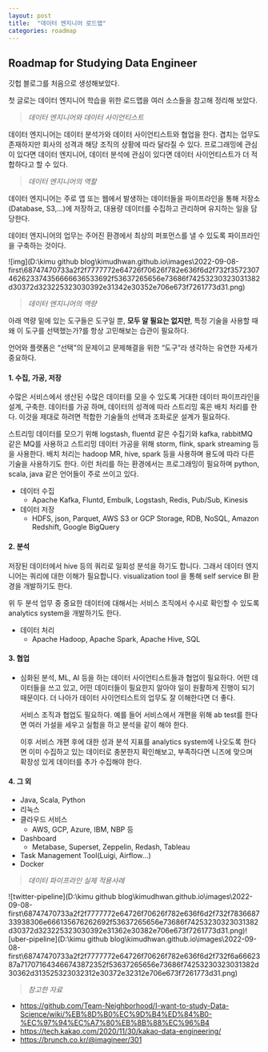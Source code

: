 ```yaml
---
layout: post
title:  "데이터 엔지니어 로드맵"
categories: roadmap
---
```


## Roadmap for Studying Data Engineer

깃헙 블로그를 처음으로 생성해보았다.

첫 글로는 데이터 엔지니어 학습을 위한 로드맵을 여러 소스들을 참고해 정리해 보았다.



> *데이터 엔지니어와 데이터 사이언티스트*



데이터 엔지니어는 데이터 분석가와 데이터 사이언티스트와 협업을 한다.
겹치는 업무도 존재하지만 회사의 성격과 해당 조직의 상황에 따라 달라질 수 있다.
프로그래밍에 관심이 있다면 데이터 엔지니어, 데이터 분석에 관심이 있다면 데이터 사이언티스트가 더 적합하다고 할 수 있다.



> *데이터 엔지니어의 역할*



데이터 엔지니어는 주로 앱 또는 웹에서 발생하는 데이터들을 파이프라인을 통해 저장소(Database, S3,…)에 저장하고, 대용량 데이터를 수집하고 관리하며 유지하는 일을 담당한다.

데이터 엔지니어의 업무는 주어진 환경에서 최상의 퍼포먼스를 낼 수 있도록 파이프라인을 구축하는 것이다.

![img](D:\kimu github blog\kimudhwan.github.io\images\2022-09-08-first\68747470733a2f2f7777772e64726f70626f782e636f6d2f732f3572307462623374356666636533692f53637265656e73686f74253230323031382d30372d323225323030392e31342e30352e706e673f7261773d31.png)



> *데이터 엔지니어의 역량*

아래 역량 밑에 있는 도구들은 도구일 뿐, **모두 알 필요는 없지만**, 특정 기술을 사용할 때 왜 이 도구를 선택했는가?를 항상 고민해보는 습관이 필요하다.

언어와 플랫폼은 “선택”의 문제이고 문제해결을 위한 “도구”라 생각하는 유연한 자세가 중요하다.

#### 1. 수집, 가공, 저장

수많은 서비스에서 생산된 수많은 데이터를 모을 수 있도록 거대한 데이터 파이프라인을 설계, 구축한. 데이터를 가공 하며, 데이터의 성격에 따라 스트리밍 혹은 배치 처리를 한다. 이것을 제대로 하려면 적합한 기술들의 선택과 조화로운 설계가 필요하다.

스트리밍 데이터를 모으기 위해 logstash, fluentd 같은 수집기와 kafka, rabbitMQ 같은 MQ를 사용하고 스트리밍 데이터 가공을 위해 storm, flink, spark streaming 등을 사용한다. 배치 처리는 hadoop MR, hive, spark 등을 사용하며 용도에 따라 다른 기술을 사용하기도 한다. 이런 처리를 하는 환경에서는 프로그래밍이 필요하며 python, scala, java 같은 언어들이 주로 쓰이고 있다.

- 데이터 수집
  - Apache Kafka, Fluntd, Embulk, Logstash, Redis, Pub/Sub, Kinesis
- 데이터 저장
  - HDFS, json, Parquet, AWS S3 or GCP Storage, RDB, NoSQL, Amazon Redshift, Google BigQuery

#### 2. 분석

저장된 데이터에서 hive 등의 쿼리로 일회성 분석을 하기도 합니다. 그래서 데이터 엔지니어는 쿼리에 대한 이해가 필요합니다. visualization tool 을 통해 self service BI 환경을 개발하기도 한다.

위 두 분석 업무 중 중요한 데이터에 대해서는 서비스 조직에서 수시로 확인할 수 있도록 analytics system을 개발하기도 한다.

- 데이터 처리
  - Apache Hadoop, Apache Spark, Apache Hive, SQL

#### 3. 협업

- 심화된 분석, ML, AI 등을 하는 데이터 사이언티스트들과 협업이 필요하다. 어떤 데이터들을 쓰고 있고, 어떤 데이터들이 필요한지 알아야 일이 원활하게 진행이 되기 때문이다. 더 나아가 데이터 사이언티스트의 업무도 잘 이해한다면 더 좋다.

  서비스 조직과 협업도 필요하다. 예를 들어 서비스에서 개편을 위해 ab test를 한다면 여러 가설을 세우고 실험을 하고 분석을 같이 해야 한다.

  이후 서비스 개편 후에 대한 성과 분석 지표를 analytics system에 나오도록 한다면 이미 수집하고 있는 데이터로 충분한지 확인해보고, 부족하다면 니즈에 맞으며 확장성 있게 데이터를 추가 수집해야 한다.

#### 4. 그 외

- Java, Scala, Python
- 리눅스
- 클라우드 서비스
  - AWS, GCP, Azure, IBM, NBP 등
- Dashboard
  - Metabase, Superset, Zeppelin, Redash, Tableau
- Task Management Tool(Luigi, Airflow…)
- Docker



> *데이터 파이프라인 실제 적용사례*

![twitter-pipeline](D:\kimu github blog\kimudhwan.github.io\images\2022-09-08-first\68747470733a2f2f7777772e64726f70626f782e636f6d2f732f783668733938306e666135676262692f53637265656e73686f74253230323031382d30372d323225323030392e31362e30382e706e673f7261773d31.png)![uber-pipeline](D:\kimu github blog\kimudhwan.github.io\images\2022-09-08-first\68747470733a2f2f7777772e64726f70626f782e636f6d2f732f6a6662387a717071643466743872352f53637265656e73686f74253230323031382d30362d313525323032312e30372e32312e706e673f7261773d31.png)



> *참고한 자료*

- https://github.com/Team-Neighborhood/I-want-to-study-Data-Science/wiki/%EB%8D%B0%EC%9D%B4%ED%84%B0-%EC%97%94%EC%A7%80%EB%8B%88%EC%96%B4
- https://tech.kakao.com/2020/11/30/kakao-data-engineering/
- https://brunch.co.kr/@imagineer/301
